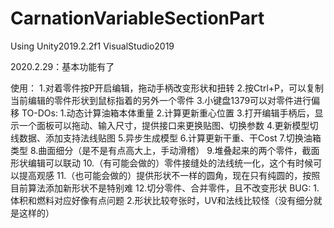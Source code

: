 # CarnationVariableSectionPart
 
Using Unity2019.2.2f1 VisualStudio2019

2020.2.29：基本功能有了

 使用：
    1.对着零件按P开启编辑，拖动手柄改变形状和扭转
    2.按Ctrl+P，可以复制当前编辑的零件形状到鼠标指着的另外一个零件
    3.小键盘1379可以对零件进行偏移
 TO-DOs:
    1.动态计算油箱本体重量
    2.计算更新重心位置
    3.打开编辑手柄后，显示一个面板可以拖动、输入尺寸，提供接口来更换贴图、切换参数
    4.更新模型切线数据、添加支持法线贴图
    5.异步生成模型
    6.计算更新干重、干Cost
    7.切换油箱类型
    8.曲面细分（是不是有点高大上，手动滑稽）
    9.堆叠起来的两个零件，截面形状编辑可以联动
    10.（有可能会做的）零件接缝处的法线统一化，这个有时候可以提高观感
    11.（也可能会做的）提供形状不一样的圆角，现在只有纯圆的，按照目前算法添加新形状不是特别难
    12.切分零件、合并零件，且不改变形状
 BUG:
    1.体积和燃料对应好像有点问题
    2.形状比较夸张时，UV和法线比较怪（没有细分就是这样的）
